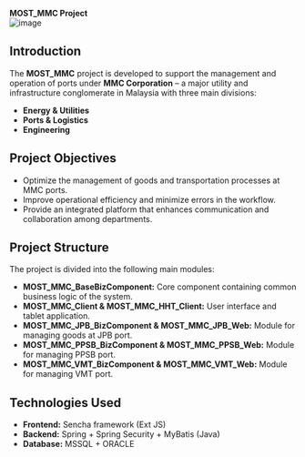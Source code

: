 **MOST_MMC Project**  
![image](https://github.com/user-attachments/assets/6b9c394e-e302-4236-b3e5-3ca0577caea8)  

## **Introduction**  
The **MOST_MMC** project is developed to support the management and operation of ports under **MMC Corporation** – a major utility and infrastructure conglomerate in Malaysia with three main divisions:  
- **Energy & Utilities**  
- **Ports & Logistics**  
- **Engineering**  

## **Project Objectives**  
- Optimize the management of goods and transportation processes at MMC ports.  
- Improve operational efficiency and minimize errors in the workflow.  
- Provide an integrated platform that enhances communication and collaboration among departments.  

## **Project Structure**  
The project is divided into the following main modules:  
- **MOST_MMC_BaseBizComponent:** Core component containing common business logic of the system.  
- **MOST_MMC_Client & MOST_MMC_HHT_Client:** User interface and tablet application.  
- **MOST_MMC_JPB_BizComponent & MOST_MMC_JPB_Web:** Module for managing goods at JPB port.  
- **MOST_MMC_PPSB_BizComponent & MOST_MMC_PPSB_Web:** Module for managing PPSB port.  
- **MOST_MMC_VMT_BizComponent & MOST_MMC_VMT_Web:** Module for managing VMT port.  

## **Technologies Used**  
- **Frontend:** Sencha framework (Ext JS)  
- **Backend:** Spring + Spring Security + MyBatis (Java)    
- **Database:** MSSQL + ORACLE
